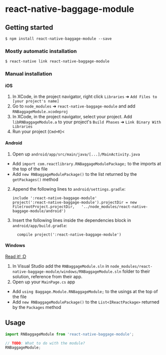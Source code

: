 
# react-native-baggage-module

## Getting started

`$ npm install react-native-baggage-module --save`

### Mostly automatic installation

`$ react-native link react-native-baggage-module`

### Manual installation


#### iOS

1. In XCode, in the project navigator, right click `Libraries` ➜ `Add Files to [your project's name]`
2. Go to `node_modules` ➜ `react-native-baggage-module` and add `RNBaggageModule.xcodeproj`
3. In XCode, in the project navigator, select your project. Add `libRNBaggageModule.a` to your project's `Build Phases` ➜ `Link Binary With Libraries`
4. Run your project (`Cmd+R`)<

#### Android

1. Open up `android/app/src/main/java/[...]/MainActivity.java`
  - Add `import com.reactlibrary.RNBaggageModulePackage;` to the imports at the top of the file
  - Add `new RNBaggageModulePackage()` to the list returned by the `getPackages()` method
2. Append the following lines to `android/settings.gradle`:
  	```
  	include ':react-native-baggage-module'
  	project(':react-native-baggage-module').projectDir = new File(rootProject.projectDir, 	'../node_modules/react-native-baggage-module/android')
  	```
3. Insert the following lines inside the dependencies block in `android/app/build.gradle`:
  	```
      compile project(':react-native-baggage-module')
  	```

#### Windows
[Read it! :D](https://github.com/ReactWindows/react-native)

1. In Visual Studio add the `RNBaggageModule.sln` in `node_modules/react-native-baggage-module/windows/RNBaggageModule.sln` folder to their solution, reference from their app.
2. Open up your `MainPage.cs` app
  - Add `using Baggage.Module.RNBaggageModule;` to the usings at the top of the file
  - Add `new RNBaggageModulePackage()` to the `List<IReactPackage>` returned by the `Packages` method


## Usage
```javascript
import RNBaggageModule from 'react-native-baggage-module';

// TODO: What to do with the module?
RNBaggageModule;
```
  